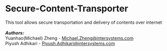 # Secure-Content-Transporter
This tool allows secure transportation and delivery of contents over internet
<br /> <br />
<i><b>Authors:</b></i> <br/> 
Yuanhao(Michael) Zheng - Michael.Zheng@intersystems.com <br/>
Piyush Adhikari - Piyush.Adhikari@intersystems.com
